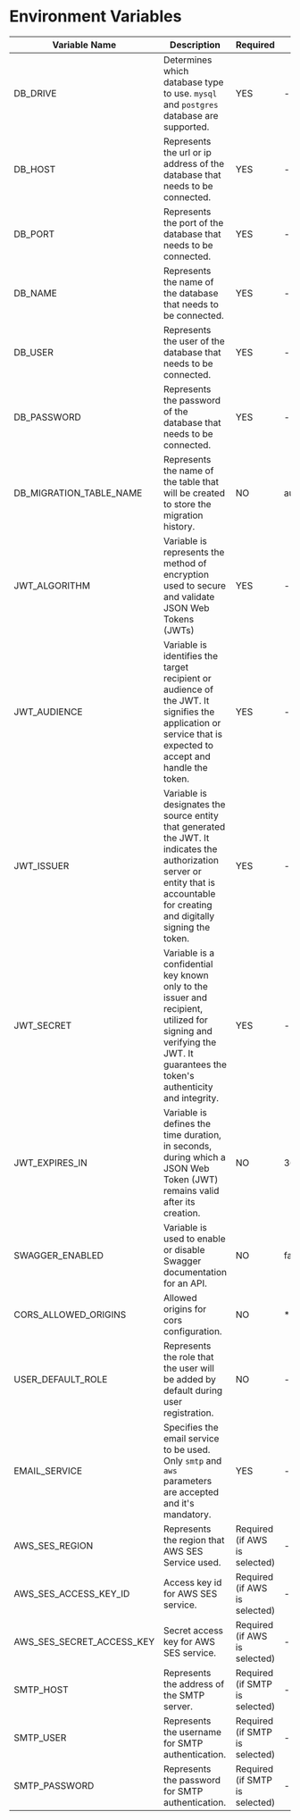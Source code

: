 # Environment Variables

| Variable Name             | Description                                                                                                                                                                        | Required | Default                |
| ------------------------- | ---------------------------------------------------------------------------------------------------------------------------------------------------------------------------------- | -------- | ---------------------- |
| DB_DRIVE                  | Determines which database type to use. `mysql` and `postgres` database are supported.                                                                                              | YES      | -                      |
| DB_HOST                   | Represents the url or ip address of the database that needs to be connected.                                                                                                       | YES      | -                      |
| DB_PORT                   | Represents the port of the database that needs to be connected.                                                                                                                    | YES      | -                      |
| DB_NAME                   | Represents the name of the database that needs to be connected.                                                                                                                    | YES      | -                      |
| DB_USER                   | Represents the user of the database that needs to be connected.                                                                                                                    | YES      | -                      |
| DB_PASSWORD               | Represents the password of the database that needs to be connected.                                                                                                                | YES      | -                      |
| DB_MIGRATION_TABLE_NAME   | Represents the name of the table that will be created to store the migration history.                                                                                              | NO       | auth_service_migration |
| JWT_ALGORITHM             | Variable is represents the method of encryption used to secure and validate JSON Web Tokens (JWTs)                                                                                 | YES      | -                      |
| JWT_AUDIENCE              | Variable is identifies the target recipient or audience of the JWT. It signifies the application or service that is expected to accept and handle the token.                       | YES      | -                      |
| JWT_ISSUER                | Variable is designates the source entity that generated the JWT. It indicates the authorization server or entity that is accountable for creating and digitally signing the token. | YES      | -                      |
| JWT_SECRET                | Variable is a confidential key known only to the issuer and recipient, utilized for signing and verifying the JWT. It guarantees the token's authenticity and integrity.           | YES      | -                      |
| JWT_EXPIRES_IN            | Variable is defines the time duration, in seconds, during which a JSON Web Token (JWT) remains valid after its creation.                                                           | NO       | 3600                   |
| SWAGGER_ENABLED           | Variable is used to enable or disable Swagger documentation for an API.                                                                                                            | NO       | false                  |
| CORS_ALLOWED_ORIGINS      | Allowed origins for cors configuration.                                                                                                                                            | NO       | \*                     |
| USER_DEFAULT_ROLE         | Represents the role that the user will be added by default during user registration.                                                                                               | NO       | -                      |
| EMAIL_SERVICE             | Specifies the email service to be used. Only `smtp` and `aws` parameters are accepted and it's mandatory.                                                                          | YES      | -                      |
| AWS_SES_REGION            | Represents the region that AWS SES Service used.                                                                                                                                   | Required (if AWS is selected) | -                      |
| AWS_SES_ACCESS_KEY_ID     | Access key id for AWS SES service.                                                                                                                                                 | Required (if AWS is selected) | -                      |
| AWS_SES_SECRET_ACCESS_KEY | Secret access key for AWS SES service.                                                                                                                                             | Required (if AWS is selected) | -                      |
| SMTP_HOST                 | Represents the address of the SMTP server.                                                                                                                                         | Required (if SMTP is selected) | -                      |
| SMTP_USER                 | Represents the username for SMTP authentication.                                                                                                                                   | Required (if SMTP is selected) | -                      |
| SMTP_PASSWORD             | Represents the password for SMTP authentication.	                                                                                                                                 | Required (if SMTP is selected) | -                      |
